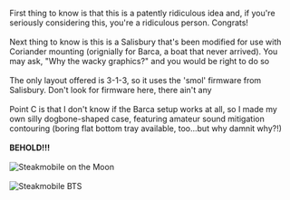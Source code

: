 First thing to know is that this is a patently ridiculous idea and, if you're seriously considering this, you're a ridiculous person. Congrats!
<br />
<br />Next thing to know is this is a Salisbury that's been modified for use with Coriander mounting (orignially for Barca, a boat that never arrived). You may ask, "Why the wacky graphics?" and you would be right to do so
<br />
<br />The only layout offered is 3-1-3, so it uses the 'smol' firmware from Salisbury. Don't look for firmware here, there ain't any
<br />
<br />Point C is that I don't know if the Barca setup works at all, so I made my own silly dogbone-shaped case, featuring amateur sound mitigation contouring (boring flat bottom tray available, too...but why damnit why?!)
<br />
<br />**BEHOLD!!!**
<br />
<br />
![Steakmobile on the Moon](https://user-images.githubusercontent.com/69826495/192057586-f94dcedd-557e-49b3-b025-531fa3a750b9.jpg)
<br />
<br />
![Steakmobile BTS](https://user-images.githubusercontent.com/69826495/192058328-f3ed5c32-6074-432f-bde8-5b925e379b99.jpg)
